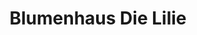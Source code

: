 ---
title: "Blumenhaus Die Lilie"
url: /kirchheim-an-der-weinstrasse/blumenhaus-die-lilie/
shop: Blumen
---